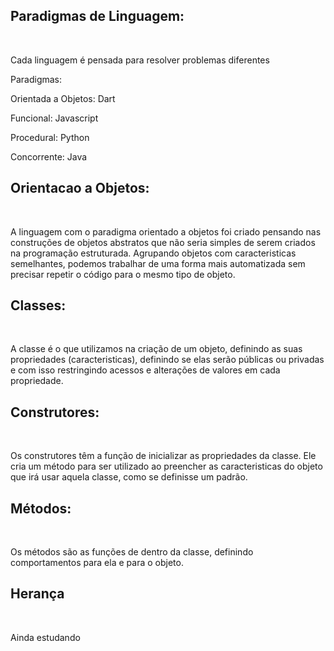 <h2>Paradigmas de Linguagem:</h2><br>
<p>Cada linguagem é pensada para resolver problemas diferentes</p>
<p>Paradigmas:</p>
<p>Orientada a Objetos: Dart</p>
<p>Funcional: Javascript</p>
<p>Procedural: Python</p>
<p></p>Concorrente: Java</p>

<h2>Orientacao a Objetos:</h2><br>

<p>A linguagem com o paradigma orientado a objetos foi criado pensando nas construções de objetos abstratos
que não seria simples de serem criados na programação estruturada. Agrupando objetos com caracteristicas semelhantes,
podemos trabalhar de uma forma mais automatizada sem precisar repetir o código para o mesmo tipo de objeto.</p>

<h2>Classes:</h2></br>

<p>A classe é o que utilizamos na criação de um objeto, definindo as suas propriedades (caracteristicas), definindo se elas
serão públicas ou privadas e com isso restringindo acessos e alterações de valores em cada propriedade.</p>

<h2>Construtores:</h2><br>

<p>Os construtores têm a função de inicializar as propriedades da classe. Ele cria um método para ser utilizado ao preencher
as caracteristicas do objeto que irá usar aquela classe, como se definisse um padrão.</p>

<h2>Métodos:</h2><br>
<p>Os métodos são as funções de dentro da classe, definindo comportamentos para ela e para o objeto.</p>

<h2>Herança</h2><br>
<p>Ainda estudando</p>
